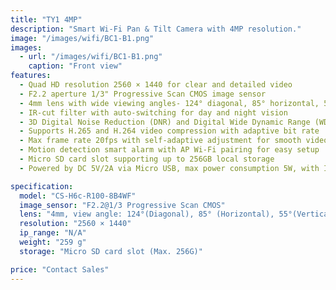 ```yaml
---
title: "TY1 4MP"
description: "Smart Wi-Fi Pan & Tilt Camera with 4MP resolution."
image: "/images/wifi/BC1-B1.png"
images:
  - url: "/images/wifi/BC1-B1.png"
    caption: "Front view"
features:
  - Quad HD resolution 2560 × 1440 for clear and detailed video  
  - F2.2 aperture 1/3" Progressive Scan CMOS image sensor  
  - 4mm lens with wide viewing angles- 124° diagonal, 85° horizontal, 55° vertical  
  - IR-cut filter with auto-switching for day and night vision  
  - 3D Digital Noise Reduction (DNR) and Digital Wide Dynamic Range (WDR) for enhanced image quality  
  - Supports H.265 and H.264 video compression with adaptive bit rate  
  - Max frame rate 20fps with self-adaptive adjustment for smooth video  
  - Motion detection smart alarm with AP Wi-Fi pairing for easy setup  
  - Micro SD card slot supporting up to 256GB local storage  
  - Powered by DC 5V/2A via Micro USB, max power consumption 5W, with IR night vision range up to 10 meters   

specification:
  model: "CS-H6c-R100-8B4WF"
  image_sensor: "F2.2@1/3 Progressive Scan CMOS"
  lens: "4mm, view angle: 124°(Diagonal), 85° (Horizontal), 55°(Vertical)"
  resolution: "2560 × 1440"
  ip_range: "N/A"
  weight: "259 g"
  storage: "Micro SD card slot (Max. 256G)"

price: "Contact Sales"
---
```

